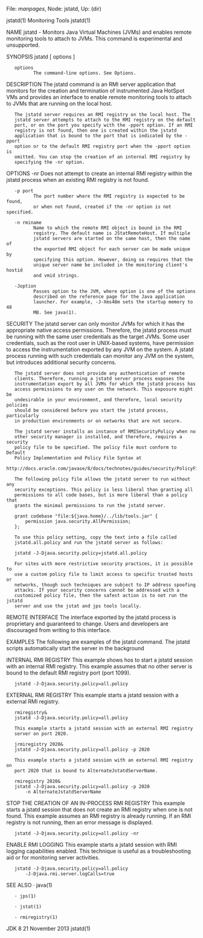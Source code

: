 File: *manpages*,  Node: jstatd,  Up: (dir)

jstatd(1)                      Monitoring Tools                      jstatd(1)



NAME
       jstatd - Monitors Java Virtual Machines (JVMs) and enables remote
       monitoring tools to attach to JVMs. This command is experimental and
       unsupported.

SYNOPSIS
       jstatd [ options ]


       options
              The command-line options. See Options.

DESCRIPTION
       The jstatd command is an RMI server application that monitors for the
       creation and termination of instrumented Java HotSpot VMs and provides
       an interface to enable remote monitoring tools to attach to JVMs that
       are running on the local host.

       The jstatd server requires an RMI registry on the local host. The
       jstatd server attempts to attach to the RMI registry on the default
       port, or on the port you specify with the -pport option. If an RMI
       registry is not found, then one is created within the jstatd
       application that is bound to the port that is indicated by the -pport
       option or to the default RMI registry port when the -pport option is
       omitted. You can stop the creation of an internal RMI registry by
       specifying the -nr option.

OPTIONS
       -nr
              Does not attempt to create an internal RMI registry within the
              jstatd process when an existing RMI registry is not found.

       -p port
              The port number where the RMI registry is expected to be found,
              or when not found, created if the -nr option is not specified.

       -n rminame
              Name to which the remote RMI object is bound in the RMI
              registry. The default name is JStatRemoteHost. If multiple
              jstatd servers are started on the same host, then the name of
              the exported RMI object for each server can be made unique by
              specifying this option. However, doing so requires that the
              unique server name be included in the monitoring client's hostid
              and vmid strings.

       -Joption
              Passes option to the JVM, where option is one of the options
              described on the reference page for the Java application
              launcher. For example, -J-Xms48m sets the startup memory to 48
              MB. See java(1).

SECURITY
       The jstatd server can only monitor JVMs for which it has the
       appropriate native access permissions. Therefore, the jstatd process
       must be running with the same user credentials as the target JVMs. Some
       user credentials, such as the root user in UNIX-based systems, have
       permission to access the instrumentation exported by any JVM on the
       system. A jstatd process running with such credentials can monitor any
       JVM on the system, but introduces additional security concerns.

       The jstatd server does not provide any authentication of remote
       clients. Therefore, running a jstatd server process exposes the
       instrumentation export by all JVMs for which the jstatd process has
       access permissions to any user on the network. This exposure might be
       undesirable in your environment, and therefore, local security policies
       should be considered before you start the jstatd process, particularly
       in production environments or on networks that are not secure.

       The jstatd server installs an instance of RMISecurityPolicy when no
       other security manager is installed, and therefore, requires a security
       policy file to be specified. The policy file must conform to Default
       Policy Implementation and Policy File Syntax at
       http://docs.oracle.com/javase/8/docs/technotes/guides/security/PolicyFiles.html

       The following policy file allows the jstatd server to run without any
       security exceptions. This policy is less liberal than granting all
       permissions to all code bases, but is more liberal than a policy that
       grants the minimal permissions to run the jstatd server.

       grant codebase "file:${java.home}/../lib/tools.jar" {
           permission java.security.AllPermission;
       };

       To use this policy setting, copy the text into a file called
       jstatd.all.policy and run the jstatd server as follows:

       jstatd -J-Djava.security.policy=jstatd.all.policy

       For sites with more restrictive security practices, it is possible to
       use a custom policy file to limit access to specific trusted hosts or
       networks, though such techniques are subject to IP address spoofing
       attacks. If your security concerns cannot be addressed with a
       customized policy file, then the safest action is to not run the jstatd
       server and use the jstat and jps tools locally.

REMOTE INTERFACE
       The interface exported by the jstatd process is proprietary and
       guaranteed to change. Users and developers are discouraged from writing
       to this interface.

EXAMPLES
       The following are examples of the jstatd command. The jstatd scripts
       automatically start the server in the background

   INTERNAL RMI REGISTRY
       This example shows hos to start a jstatd session with an internal RMI
       registry. This example assumes that no other server is bound to the
       default RMI registry port (port 1099).

       jstatd -J-Djava.security.policy=all.policy


   EXTERNAL RMI REGISTRY
       This example starts a jstatd session with a external RMI registry.

       rmiregistry&
       jstatd -J-Djava.security.policy=all.policy

       This example starts a jstatd session with an external RMI registry
       server on port 2020.

       jrmiregistry 2020&
       jstatd -J-Djava.security.policy=all.policy -p 2020

       This example starts a jstatd session with an external RMI registry on
       port 2020 that is bound to AlternateJstatdServerName.

       rmiregistry 2020&
       jstatd -J-Djava.security.policy=all.policy -p 2020
           -n AlternateJstatdServerName


   STOP THE CREATION OF AN IN-PROCESS RMI REGISTRY
       This example starts a jstatd session that does not create an RMI
       registry when one is not found. This example assumes an RMI registry is
       already running. If an RMI registry is not running, then an error
       message is displayed.

       jstatd -J-Djava.security.policy=all.policy -nr


   ENABLE RMI LOGGING
       This example starts a jstatd session with RMI logging capabilities
       enabled. This technique is useful as a troubleshooting aid or for
       monitoring server activities.

       jstatd -J-Djava.security.policy=all.policy
           -J-Djava.rmi.server.logCalls=true


SEE ALSO
       · java(1)

       · jps(1)

       · jstat(1)

       · rmiregistry(1)



JDK 8                          21 November 2013                      jstatd(1)

